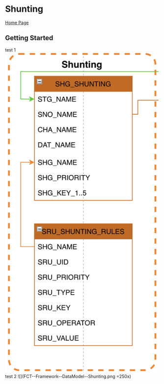 # Shunting #

[Home Page](../README.md)

## Getting Started ##

test 1
<img src="FCT--Framework--DataModel--Shunting.png" width="500">
test 2
![](FCT--Framework--DataModel--Shunting.png =250x)
